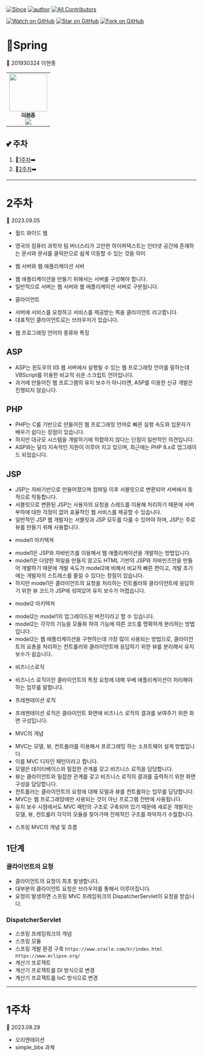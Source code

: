 [![Since](https://img.shields.io/badge/since-2023.08.31-333333.svg?style=flat-square)](https://github.com/Brem0827/Tech-Stack)
[![author](https://img.shields.io/badge/author-Brem0827-0066FF.svg?style=flat-square)](https://github.com/Brem0827/Tech-Stack)
[![All Contributors](https://img.shields.io/badge/all_contributors-2-orange.svg?style=flat-square)](#Tech-Stack)

[![Watch on GitHub](https://img.shields.io/github/watchers/Brem0827/Tech-Stack.svg?style=social)](https://github.com/Brem0827/Tech-Stack/watchers)
[![Star on GitHub](https://img.shields.io/github/stars/Brem0827/Tech-Stack.svg?style=social)](https://github.com/Brem0827/Tech-Stack/stargazers)
[![Fork on GitHub](https://img.shields.io/github/forks/Brem0827/Tech-Stack.svg?style=social)](https://github.com/Brem0827/Tech-Stack/network/members)

# 🏃Spring
📔 201930324 이현종

<table align="center">
    <tr>
        <td align="center">
	    <a href="https://github.com/Brem0827">
	    	<img src="https://avatars.githubusercontent.com/u/62270266?v=4?s=100" width="100px;" alt=""/>
				<br/>
					<sub>
					<b>이현종</b>
				<br/>
	    	<img src="https://us-central1-progress-markdown.cloudfunctions.net/progress/100"/>
	        </sub>
	    </a>
	</td>
    </tr>
</table>

💕 주차
---
1. 💭[1주차](#1주차)➡️
1. 💭[2주차](#2주차)➡️

---

# 2주차

🔋 2023.09.05

- 월드 와이드 웹
* 영국의 컴퓨터 과학자 팀 버너스리가 고안한 하이퍼텍스트는 인터넷 공간에 존재하는 문서와 문서를 클릭만으로 쉽게 이동할 수 있는 것을 의미

- 웹 서버와 웹 애플리케이션 서버
* 웹 애플리케이션을 만들기 위해서는 서버를 구성해야 합니다.
* 일반적으로 서버는 웹 서버와 웹 애플리케이션 서버로 구분됩니다.

- 클라이언트
* 서버에 서비스를 요청하고 서비스를 제공받는 쪽을 클라이언트 라고합니다.
* 대표적인 클라이언트로는 브라우저가 있습니다.

- 웹 프로그래밍 언어의 종류와 특징
## ASP
* ASP는 윈도우의 IIS 웹 서버에서 실행될 수 있는 웹 프로그래밍 언어를 말하는데 VBScript를 이용한 비교적 쉬운 스크립트 언어입니다.
* 과거에 만들어진 웹 프로그램의 유지 보수가 아니라면, ASP를 이용한 신규 개발은 진행되지 않습니다.

## PHP
* PHP는 C를 기반으로 만들어진 웹 프로그래밍 언어로 빠른 실행 속도와 입문자가 배우기 쉽다는 장점이 있습니다.
* 하지만 대규모 시스템을 개발하기에 적합하지 않다는 단점이 일반적인 의견입니다.
* ASP와는 달리 지속적인 지원이 이루어 지고 있으며, 최근에는 PHP 8.x로 업그레이드 되었습니다.

## JSP
* JSP는 자바기반으로 만들어졌으며 컴파일 이후 서블릿으로 변환되어 서버에서 동적으로 작동합니다.
* 서블릿으로 변환된 JSP는 사용자의 요청을 스레드를 이용해 처리하기 때문에 서버 부하에 대한 걱정이 없어 효율적인 웹 서비스를 제공할 수 있습니다.
* 일반적인 JSP 웹 개발자는 서블릿과 JSP 모두를 다룰 수 있어야 하며, JSP는 주로 뷰를 만들기 위해 사용합니다.

- model1 아키텍쳐
* model1은 JSP와 자바빈즈를 이용해서 웹 애플리케이션을 개발하는 방법입니다.
* model1은 다양한 파일을 만들지 않고도 HTML 기반의 JSP와 자바빈즈만을 만들어 개발하기 때문에 개발 속도가 model2에 비해서 비교적 빠른 편이고, 개발 초기에는 개발자의 스트레스를 줄일 수 있다는 장점이 있습니다.
* 하지만 model1은 클라이언트의 요청을 처리하는 컨트롤러와 클라이언트에 응답하기 위한 뷰 코드가 JSP에 섞여있어 유지 보수가 어렵습니다.

- model2 아키텍쳐
* model2는 model1의 업그레이드된 버전이라고 할 수 있습니다.
* model2는 각각의 기능을 모듈화 하여 기능에 따른 코드를 명확하게 분리하는 방법입니다.
* model2는 웹 애플리케이션을 구현하는데 가장 많이 사용되는 방법으로, 클라이언트의 요총을 처리하는 컨트롤러와 클라이언트에 응답하기 위한 뷰를 분리해서 유지 보수가 쉽습니다.

- 비즈니스로직
* 비즈니스 로직이란 클라이언트의 특정 요청에 대해 우베 애플리케이션이 처리해야 하는 업무를 말합니다.

- 프레젠테이션 로직
* 프레젠테이션 로직은 클라이언트 화면에 비즈니스 로직의 결과를 보여주기 위한 화면 구성입니다.

- MVC의 개념
* MVC는 모델, 뷰, 컨트롤러를 이용해서 프로그래밍 하는 소프트웨어 설계 방법입니다.
* 이를 MVC 디자인 패턴이라고 합니다.
* 모델은 데이터베이스와 밀접한 관계를 갖고 비즈니스 로직을 담당합니다.
* 뷰는 클라이언트와 밀접한 관계를 갖고 비즈니스 로직의 결과를 출력하기 위한 화면 구성을 담당합니다.
* 컨트롤러는 클라이언트의 요청에 대해 모델과 뷰를 컨트롤하는 업무를 담당합니다.
* MVC는 웹 프로그래밍에만 사용되는 것이 아닌 프로그램 전반에 사용됩니다.
* 유지 보수 시점에서도 MVC 패턴의 구조로 구축되어 있기 때문에 새로운 개발자는 모델, 뷰, 컨트롤러 각각의 모듈을 찾아가며 전체적인 구조를 파악하기 수월합니다.

- 스프링 MVC의 개념 및 흐름
## 1단계

### 클라이언트의 요청
- 클라이언트의 요청이 최초 발생합니다.
- 대부분의 클라이언트 요청은 브라우저를 통해서 이루어집니다.
- 요청이 발생하면 스프링 MVC 프레임워크의 DispatcherServlet이 요청을 받습니다.

### DispatcherServlet


- 스프링 프레임워크의 개념
- 스프링 모듈
- 스프링 개발 환경 구축
`https://www.oracle.com/kr/index.html`
`https://www.eclipse.org/`
- 계산기 프로젝트
- 계산기 프로젝트를 DI 방식으로 변경
- 계산기 프로젝트를 IoC 방식으로 변경

---

# 1주차

🔋 2023.08.29

- 오리엔테이션
- simple_bbs 과제
